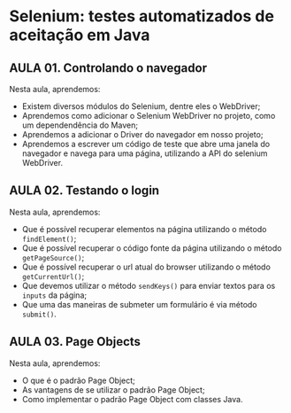 # Selenium: testes automatizados de aceitação em Java
## AULA 01. Controlando o navegador
Nesta aula, aprendemos:

- Existem diversos módulos do Selenium, dentre eles o WebDriver;
- Aprendemos como adicionar o Selenium WebDriver no projeto, como um dependendência do Maven;
- Aprendemos a adicionar o Driver do navegador em nosso projeto;
- Aprendemos a escrever um código de teste que abre uma janela do navegador e navega para uma página, utilizando a API do selenium WebDriver.

## AULA 02. Testando o login
Nesta aula, aprendemos:

- Que é possível recuperar elementos na página utilizando o método `findElement()`;
- Que é possível recuperar o código fonte da página utilizando o método `getPageSource()`;
- Que é possível recuperar o url atual do browser utilizando o método `getCurrentUrl()`;
- Que devemos utilizar o método `sendKeys()` para enviar textos para os `inputs` da página;
- Que uma das maneiras de submeter um formulário é via método `submit()`.

## AULA 03. Page Objects
Nesta aula, aprendemos:

- O que é o padrão Page Object;
- As vantagens de se utilizar o padrão Page Object;
- Como implementar o padrão Page Object com classes Java.

